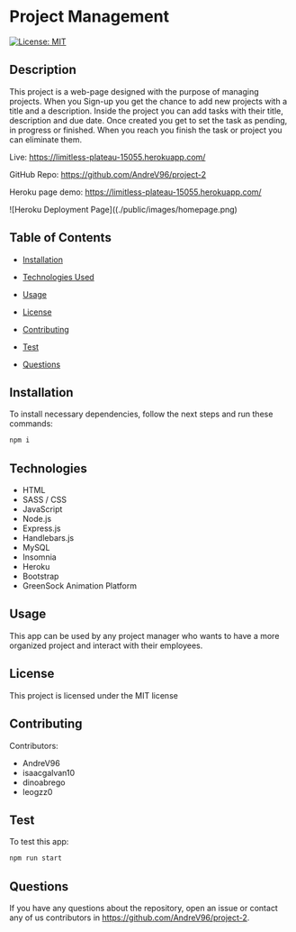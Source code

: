# Project Management
[![License: MIT](https://img.shields.io/badge/License-MIT-yellow.svg)](https://opensource.org/licenses/MIT)

## Description

This project is a web-page designed with the purpose of managing projects. When you Sign-up you get the chance to add new projects with a title and a description. Inside the project you can add tasks with their title, description and due date. Once created you get to set the task as pending, in progress or finished. When you reach you finish the task or project you can eliminate them.

Live: https://limitless-plateau-15055.herokuapp.com/

GitHub Repo: https://github.com/AndreV96/project-2

Heroku page demo: https://limitless-plateau-15055.herokuapp.com/

![Heroku Deployment Page]((./public/images/homepage.png)

## Table of Contents 

- [Installation](#installation)

- [Technologies Used](#technologies)

- [Usage](#usage)

- [License](#license)

- [Contributing](#contributing)

- [Test](#test)

- [Questions](#questions)


## Installation

To install necessary dependencies, follow the next steps and run these commands:

```bash
npm i
```

## Technologies 
- HTML
- SASS / CSS
- JavaScript
- Node.js 
- Express.js
- Handlebars.js
- MySQL
- Insomnia
- Heroku
- Bootstrap
- GreenSock Animation Platform

## Usage

This app can be used by any project manager who wants to have a more organized project and interact with their employees. 

## License

This project is licensed under the MIT license

## Contributing

Contributors:
- AndreV96
- isaacgalvan10
- dinoabrego
- leogzz0

## Test
To test this app:

```bash
npm run start
```

## Questions

If you have any questions about the repository, open an issue or contact any of us contributors in https://github.com/AndreV96/project-2. 
